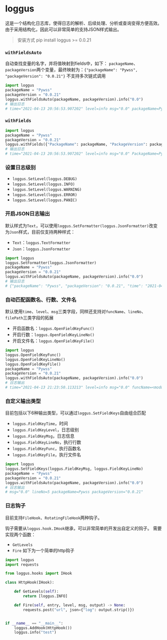 # loggus

这是一个结构化日志库，使得日志的解析、后续处理、分析或查询变得方便高效。
由于采用结构化，因此可以非常简单的支持JSON样式输出。

> 安装方式
> pip install loggus >= 0.0.21

### `withFieldsAuto`
自动查找变量的名字，并将值映射到fields中，如下：
`packageName`、`packageVersion`两个变量，最终映射为：`{"packageName": "Pywss", "packageVersion": "0.0.21"}`
不支持多次链式调用
```python
import loggus
packageName = "Pywss"
packageVersion = "0.0.21"
loggus.withFieldsAuto(packageName, packageVersion).info("0.0")
# 输出日志
# time="2021-04-13 20:56:53.907202" level=info msg="0.0" packageName=Pywss packageVersion="0.0.21"
```

### `withFields`
```python
import loggus
packageName = "Pywss"
packageVersion = "0.0.21"
loggus.withFields({"PackageName": packageName, "PackageVersion": packageVersion}).info("0.0")
# 输出日志
# time="2021-04-13 20:56:53.907202" level=info msg="0.0" PackageName=Pywss PackageVersion="0.0.21"
```

### 设置日志级别
* `loggus.SetLevel(loggus.DEBUG)`
* `loggus.SetLevel(loggus.INFO)`
* `loggus.SetLevel(loggus.WARNING)`
* `loggus.SetLevel(loggus.ERROR)`
* `loggus.SetLevel(loggus.PANIC)`

### 开启JSON日志输出
默认样式为`Text`，可以使用`loggus.SetFormatter(loggus.JsonFormatter)`改变为`Json`样式，目前仅支持两种样式：
* `Text`：`loggus.TextFormatter`
* `Json`：`loggus.JsonFormatter`
```python
import loggus
loggus.SetFormatter(loggus.JsonFormatter)
packageName = "Pywss"
packageVersion = "0.0.21"
loggus.withFieldsAuto(packageName, packageVersion).info("0.0")
# 输出日志
# {"packageName": "Pywss", "packageVersion": "0.0.21", "time": "2021-04-13 21:17:17.644317", "level": "info", "msg": "0.0"}
```

### 自动匹配函数名、行数、文件名
默认使用`time`、`level`、`msg`三类字段，同样还支持对`funcName`、`lineNo`、`filePath`三类字段的拓展
* 开启函数名：`loggus.OpenFieldKeyFunc()`
* 开启行数：`loggus.OpenFieldKeyLineNo()`
* 开启文件名：`loggus.OpenFieldKeyFile()`
```python
import loggus
loggus.OpenFieldKeyFunc()
loggus.OpenFieldKeyLineNo()
loggus.OpenFieldKeyFile()
packageName = "Pywss"
packageVersion = "0.0.21"
loggus.withFieldsAuto(packageName, packageVersion).info("0.0")
# 日志输出
# time="2021-04-13 21:23:50.113213" level=info msg="0.0" funcName=<module> lineNo=7 filePath=xxx.py packageName=Pywss packageVersion="0.0.21"
```

### 自定义输出类型
目前包括以下6种输出类型，可以通过`loggus.SetFieldKeys`自由组合匹配
* `loggus.FieldKeyTime`，时间
* `loggus.FieldKeyLevel`，日志级别
* `loggus.FieldKeyMsg`，日志信息
* `loggus.FieldKeyLineNo`，执行行数
* `loggus.FieldKeyFunc`，执行函数名
* `loggus.FieldKeyFile`，执行文件名

```python
import loggus
loggus.SetFieldKeys(loggus.FieldKeyMsg, loggus.FieldKeyLineNo)
packageName = "Pywss"
packageVersion = "0.0.21"
loggus.withFieldsAuto(packageName, packageVersion).info("0.0")
# 日志输出
# msg="0.0" lineNo=5 packageName=Pywss packageVersion="0.0.21"
```

### 日志钩子
目前支持`FileHook`、`RotatingFileHook`两种钩子。

钩子需要从`loggus.hook.IHook`继承，可以非常简单的开发出自定义的钩子。
需要实现两个函数：
* `GetLevels`
* `Fire`
如下为一个简单的http钩子
```python
import loggus
import requests

from loggus.hooks import IHook

class HttpHook(IHook):

    def GetLevels(self):
        return [loggus.INFO]

    def Fire(self, entry, level, msg, output) -> None:
        requests.post("url", json={"log": output.strip()})


if __name__ == "__main__":
    loggus.AddHook(HttpHook())
    loggus.info("test")
```

